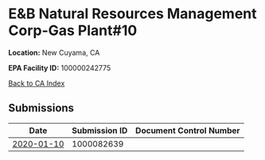 # E&B Natural Resources Management Corp-Gas Plant#10

**Location:** New Cuyama, CA

**EPA Facility ID:** 100000242775

[Back to CA Index](../../index.md)

## Submissions

| Date | Submission ID | Document Control Number |
|------|--------------|-------------------------|
| [2020-01-10](submissions/1000082639.md) | 1000082639 |  |
